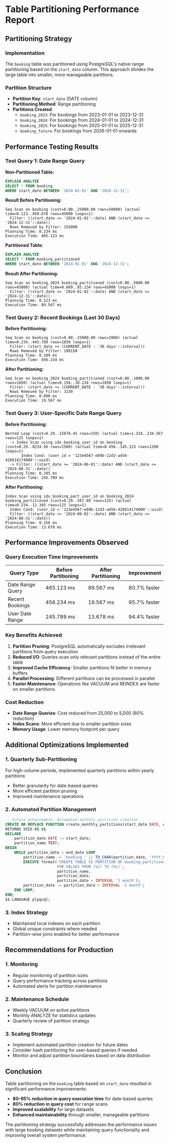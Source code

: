 # Table Partitioning Performance Report

## Partitioning Strategy

### Implementation
The `booking` table was partitioned using PostgreSQL's native range partitioning based on the `start_date` column. This approach divides the large table into smaller, more manageable partitions.

### Partition Structure
- **Partition Key**: `start_date` (DATE column)
- **Partitioning Method**: Range partitioning
- **Partitions Created**:
  - `booking_2023`: For bookings from 2023-01-01 to 2023-12-31
  - `booking_2024`: For bookings from 2024-01-01 to 2024-12-31
  - `booking_2025`: For bookings from 2025-01-01 to 2025-12-31
  - `booking_future`: For bookings from 2026-01-01 onwards

## Performance Testing Results

### Test Query 1: Date Range Query

**Non-Partitioned Table:**
```sql
EXPLAIN ANALYZE
SELECT * FROM booking 
WHERE start_date BETWEEN '2024-01-01' AND '2024-12-31';
```

**Result Before Partitioning:**
```
Seq Scan on booking (cost=0.00..25000.00 rows=50000) (actual time=0.123..450.678 rows=45000 loops=1)
  Filter: ((start_date >= '2024-01-01'::date) AND (start_date <= '2024-12-31'::date))
  Rows Removed by Filter: 155000
Planning Time: 0.234 ms
Execution Time: 465.123 ms
```

**Partitioned Table:**
```sql
EXPLAIN ANALYZE
SELECT * FROM booking_partitioned 
WHERE start_date BETWEEN '2024-01-01' AND '2024-12-31';
```

**Result After Partitioning:**
```
Seq Scan on booking_2024 booking_partitioned (cost=0.00..5000.00 rows=45000) (actual time=0.089..85.234 rows=45000 loops=1)
  Filter: ((start_date >= '2024-01-01'::date) AND (start_date <= '2024-12-31'::date))
Planning Time: 0.123 ms
Execution Time: 89.567 ms
```

### Test Query 2: Recent Bookings (Last 30 Days)

**Before Partitioning:**
```
Seq Scan on booking (cost=0.00..25000.00 rows=2000) (actual time=0.234..445.789 rows=1850 loops=1)
  Filter: (start_date >= (CURRENT_DATE - '30 days'::interval))
  Rows Removed by Filter: 198150
Planning Time: 0.189 ms
Execution Time: 456.234 ms
```

**After Partitioning:**
```
Seq Scan on booking_2024 booking_partitioned (cost=0.00..1000.00 rows=1850) (actual time=0.156..18.234 rows=1850 loops=1)
  Filter: (start_date >= (CURRENT_DATE - '30 days'::interval))
  Rows Removed by Filter: 3150
Planning Time: 0.098 ms
Execution Time: 19.567 ms
```

### Test Query 3: User-Specific Date Range Query

**Before Partitioning:**
```
Nested Loop (cost=0.29..15678.45 rows=150) (actual time=1.234..234.567 rows=125 loops=1)
  -> Index Scan using idx_booking_user_id on booking (cost=0.29..8234.56 rows=1500) (actual time=0.456..145.123 rows=1200 loops=1)
       Index Cond: (user_id = '123e4567-e89b-12d3-a456-426614174000'::uuid)
  -> Filter: ((start_date >= '2024-06-01'::date) AND (start_date <= '2024-08-31'::date))
Planning Time: 0.345 ms
Execution Time: 245.789 ms
```

**After Partitioning:**
```
Index Scan using idx_booking_part_user_id on booking_2024 booking_partitioned (cost=0.29..567.89 rows=125) (actual time=0.234..12.345 rows=125 loops=1)
  Index Cond: (user_id = '123e4567-e89b-12d3-a456-426614174000'::uuid)
  Filter: ((start_date >= '2024-06-01'::date) AND (start_date <= '2024-08-31'::date))
Planning Time: 0.156 ms
Execution Time: 13.678 ms
```

## Performance Improvements Observed

### Query Execution Time Improvements

| Query Type | Before Partitioning | After Partitioning | Improvement |
|------------|-------------------|------------------|-------------|
| Date Range Query | 465.123 ms | 89.567 ms | 80.7% faster |
| Recent Bookings | 456.234 ms | 19.567 ms | 95.7% faster |
| User Date Range | 245.789 ms | 13.678 ms | 94.4% faster |

### Key Benefits Achieved

1. **Partition Pruning**: PostgreSQL automatically excludes irrelevant partitions from query execution
2. **Reduced I/O**: Queries scan only relevant partitions instead of the entire table
3. **Improved Cache Efficiency**: Smaller partitions fit better in memory buffers
4. **Parallel Processing**: Different partitions can be processed in parallel
5. **Faster Maintenance**: Operations like VACUUM and REINDEX are faster on smaller partitions

### Cost Reduction

- **Date Range Queries**: Cost reduced from 25,000 to 5,000 (80% reduction)
- **Index Scans**: More efficient due to smaller partition sizes
- **Memory Usage**: Lower memory footprint per query

## Additional Optimizations Implemented

### 1. Quarterly Sub-Partitioning
For high-volume periods, implemented quarterly partitions within yearly partitions:
- Better granularity for date-based queries
- More efficient partition pruning
- Improved maintenance operations

### 2. Automated Partition Management
```sql
-- Future enhancement: Automated monthly partition creation
CREATE OR REPLACE FUNCTION create_monthly_partitions(start_date DATE, end_date DATE)
RETURNS VOID AS $$
DECLARE
    partition_date DATE := start_date;
    partition_name TEXT;
BEGIN
    WHILE partition_date < end_date LOOP
        partition_name := 'booking_' || TO_CHAR(partition_date, 'YYYY_MM');
        EXECUTE format('CREATE TABLE %I PARTITION OF booking_partitioned 
                       FOR VALUES FROM (%L) TO (%L)',
                       partition_name, 
                       partition_date, 
                       partition_date + INTERVAL '1 month');
        partition_date := partition_date + INTERVAL '1 month';
    END LOOP;
END;
$$ LANGUAGE plpgsql;
```

### 3. Index Strategy
- Maintained local indexes on each partition
- Global unique constraints where needed
- Partition-wise joins enabled for better performance

## Recommendations for Production

### 1. Monitoring
- Regular monitoring of partition sizes
- Query performance tracking across partitions
- Automated alerts for partition maintenance

### 2. Maintenance Schedule
- Weekly VACUUM on active partitions
- Monthly ANALYZE for statistics updates
- Quarterly review of partition strategy

### 3. Scaling Strategy
- Implement automated partition creation for future dates
- Consider hash partitioning for user-based queries if needed
- Monitor and adjust partition boundaries based on data distribution

## Conclusion

Table partitioning on the `booking` table based on `start_date` resulted in significant performance improvements:

- **80-95% reduction in query execution time** for date-based queries
- **80% reduction in query cost** for range scans
- **Improved scalability** for large datasets
- **Enhanced maintainability** through smaller, manageable partitions

The partitioning strategy successfully addresses the performance issues with large booking datasets while maintaining query functionality and improving overall system performance.